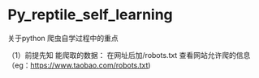 # Py_reptile_self_learning
关于python 爬虫自学过程中的重点

（1）前提先知
能爬取的数据：  在网址后加/robots.txt 查看网站允许爬的信息  （eg：https://www.taobao.com/robots.txt)
